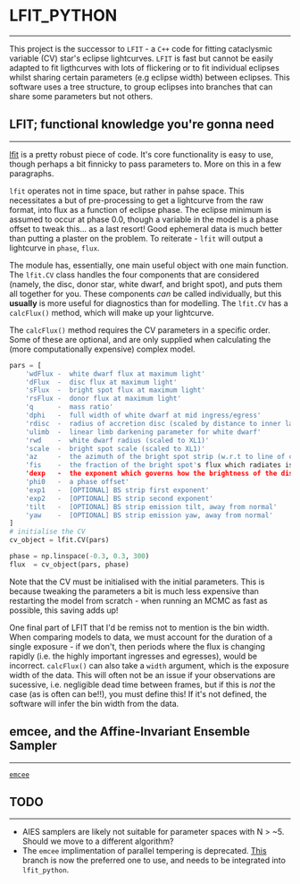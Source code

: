 # LFIT_PYTHON
-----

This project is the successor to `LFIT` - a `C++` code for fitting cataclysmic variable (CV) star's eclipse lightcurves. `LFIT` is fast but cannot be easily adapted to fit ligthcurves with lots of flickering or to fit individual eclipses whilst sharing certain parameters (e.g eclipse width) between eclipses. This software uses a tree structure, to group eclipses into branches that can share some parameters but not others. 

## LFIT; functional knowledge you're gonna need
-----

[lfit](https://github.com/StuartLittlefair/lfit) is a pretty robust piece of code. It's core functionality is easy to use, though perhaps a bit finnicky to pass parameters to. More on this in a few paragraphs.

`lfit` operates not in time space, but rather in pahse space. This necessitates a but of pre-processing to get a lightcurve from the raw format, into flux as a function of eclipse phase. The eclipse minimum is assumed to occur at phase 0.0, though a variable in the model is a phase offset to tweak this... as a last resort! Good ephemeral data is much better than putting a plaster on the problem. To reiterate - `lfit` will output a lightcurve in `phase`, `flux`. 

The module has, essentially, one main useful object with one main function. The `lfit.CV` class handles the four components that are considered (namely, the disc, donor star, white dwarf, and bright spot), and puts them all together for you. These components *can* be called individually, but this **usually** is more useful for diagnostics than for modelling. The `lfit.CV` has a `calcFlux()` method, which will make up your lightcurve.

The `calcFlux()` method requires the CV parameters in a specific order. Some of these are optional, and are only supplied when calculating the (more computationally expensive) complex model.
```python
pars = [
    'wdFlux -  white dwarf flux at maximum light'
    'dFlux  -  disc flux at maximum light'
    'sFlux  -  bright spot flux at maximum light'
    'rsFlux -  donor flux at maximum light'
    'q      -  mass ratio'
    'dphi   -  full width of white dwarf at mid ingress/egress'
    'rdisc  -  radius of accretion disc (scaled by distance to inner lagrangian point XL1)'
    'ulimb  -  linear limb darkening parameter for white dwarf'
    'rwd    -  white dwarf radius (scaled to XL1)'
    'scale  -  bright spot scale (scaled to XL1)'
    'az     -  the azimuth of the bright spot strip (w.r.t to line of centres between stars)'
    'fis    -  the fraction of the bright spot's flux which radiates isotropically'
    'dexp   -  the exponent which governs how the brightness of the disc falls off with radius'
    'phi0   -  a phase offset'
    'exp1   -  [OPTIONAL] BS strip first exponent'
    'exp2   -  [OPTIONAL] BS strip second exponent'
    'tilt   -  [OPTIONAL] BS strip emission tilt, away from normal'
    'yaw    -  [OPTIONAL] BS strip emission yaw, away from normal'
]
# initialise the CV
cv_object = lfit.CV(pars)

phase = np.linspace(-0.3, 0.3, 300)
flux  = cv_object(pars, phase)
```
Note that the CV must be initialised with the initial parameters. This is because tweaking the parameters a bit is much less expensive than restarting the model from scratch - when running an MCMC as fast as possible, this saving adds up!

One final part of LFIT that I'd be remiss not to mention is the bin width. When comparing models to data, we must account for the duration of a single exposure - if we don't, then periods where the flux is changing rapidly (i.e. the highly important ingresses and egresses), would be incorrect. `calcFlux()` can also take a `width` argument, which is the exposure width of the data. This will often not be an issue if your observations are sucessive, i.e. negligible dead time between frames, but if this is *not* the case (as is often can be!!), you must define this! If it's not defined, the software will infer the bin width from the data.

## emcee, and the Affine-Invariant Ensemble Sampler
-----

[`emcee`](https://github.com/dfm/emcee)



## TODO 
-----
- AIES samplers are likely not suitable for parameter spaces with N > ~5. Should we move to a different algorithm?
- The `emcee` implimentation of parallel tempering is deprecated. [This](https://github.com/willvousden/ptemcee) branch is now the preferred one to use, and needs to be integrated into `lfit_python`.
